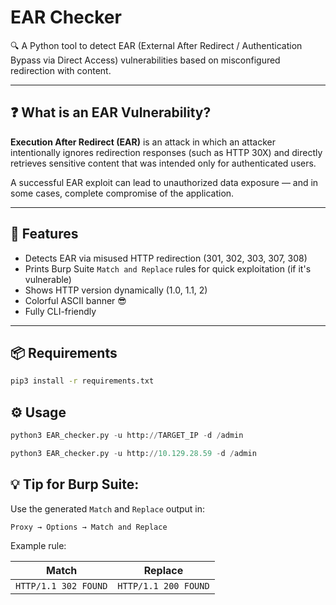 # EAR Checker

🔍 A Python tool to detect EAR (External After Redirect / Authentication Bypass via Direct Access) vulnerabilities based on misconfigured redirection with content.

---
## ❓ What is an EAR Vulnerability?

**Execution After Redirect (EAR)** is an attack in which an attacker intentionally ignores redirection responses (such as HTTP 30X) and directly retrieves sensitive content that was intended only for authenticated users.

A successful EAR exploit can lead to unauthorized data exposure — and in some cases, complete compromise of the application.

---

## 🚀 Features

- Detects EAR via misused HTTP redirection (301, 302, 303, 307, 308)
- Prints Burp Suite `Match and Replace` rules for quick exploitation (if it's vulnerable)
- Shows HTTP version dynamically (1.0, 1.1, 2)
- Colorful ASCII banner 😎
- Fully CLI-friendly

---

## 📦 Requirements
```bash
pip3 install -r requirements.txt
```

## ⚙️ Usage
```python
python3 EAR_checker.py -u http://TARGET_IP -d /admin
```
```python
python3 EAR_checker.py -u http://10.129.28.59 -d /admin
```

## 💡 Tip for Burp Suite:

Use the generated `Match` and `Replace` output in:


`Proxy → Options → Match and Replace`

Example rule:

|Match|Replace|
|---|---|
|`HTTP/1.1 302 FOUND`|`HTTP/1.1 200 FOUND`|

